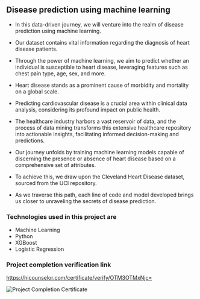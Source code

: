 ## Disease prediction using machine learning
- In this data-driven journey, we will venture into the realm of disease prediction using machine learning.
-  Our dataset contains vital information regarding the diagnosis of heart disease patients.
-   Through the power of machine learning, we aim to predict whether an individual is susceptible to heart disease, leveraging features such as chest pain type, age, sex, and more.

- Heart disease stands as a prominent cause of morbidity and mortality on a global scale.
- Predicting cardiovascular disease is a crucial area within clinical data analysis, considering its profound impact on public health.
-  The healthcare industry harbors a vast reservoir of data, and the process of data mining transforms this extensive healthcare repository into actionable insights, facilitating informed decision-making and predictions.

- Our journey unfolds by training machine learning models capable of discerning the presence or absence of heart disease based on a comprehensive set of attributes.
-  To achieve this, we draw upon the Cleveland Heart Disease dataset, sourced from the UCI repository.
-  As we traverse this path, each line of code and model developed brings us closer to unraveling the secrets of disease prediction.


### Technologies used in this project are
- Machine Learning
- Python
- XGBoost
-  Logistic Regression

### Project completion verification link 

https://hicounselor.com/certificate/verify/OTM3OTMxNjc=









![Project Completion Certificate](https://github.com/sushmitafordata/Disease-Prediction-Using-Machine-Learning-/assets/135410984/adadf8cb-6050-478d-9393-0d2a0adfa649)

